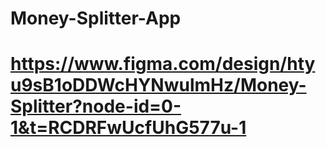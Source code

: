 # Money-Splitter-App
# https://www.figma.com/design/htyu9sB1oDDWcHYNwulmHz/Money-Splitter?node-id=0-1&t=RCDRFwUcfUhG577u-1
